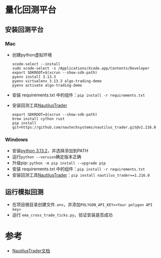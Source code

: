 # 量化回测平台

## 安装回测平台
### Mac
- 创建python虚拟环境
    ```
    xcode-select --install
    sudo xcode-select -s /Applications/Xcode.app/Contents/Developer
    export SDKROOT=$(xcrun --show-sdk-path)
    pyenv install 3.13.3
    pyenv virtualenv 3.13.3 algo-trading-demo
    pyenv activate algo-trading-demo
    ```

- 安装 requirements.txt 中的组件：`pip install -r requirements.txt`
- 安装回测工具[NautilusTrader](https://github.com/nautechsystems/nautilus_trader)
    ```
    export SDKROOT=$(xcrun --show-sdk-path)
    brew install cython rust
    pip install git+https://github.com/nautechsystems/nautilus_trader.git@v1.216.0
    ```
### Windows
- 安装[python 3.13.2](https://www.python.org/downloads/release/python-3132/)，并选择添加到PATH
- 运行`python --version`确定版本正确
- 升级pip: `python -m pip install --upgrade pip`
- 安装 requirements.txt 中的组件：`pip install -r requirements.txt`
- 安装回测工具[NautilusTrader](https://github.com/nautechsystems/nautilus_trader)：`pip install nautilus_trader==1.216.0`

## 运行模拟回测
- 在项目根目录创建文件`.env`，并添加`POLYGON_API_KEY=<Your polygon API key>`
- 运行 `ema_cross_trade_ticks.py`，验证安装是否成功 

# 参考
- [NautilusTrader文档](http://nautilustrader.io/docs/latest/)
